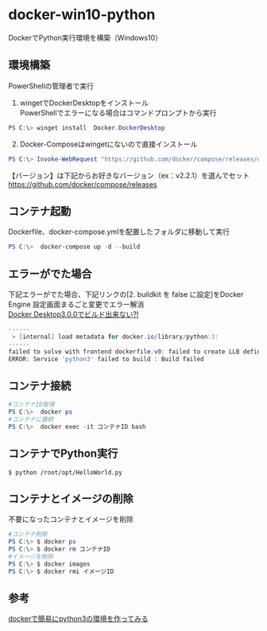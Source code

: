 # docker-win10-python
DockerでPython実行環境を構築（Windows10）


## 環境構築
PowerShellの管理者で実行

1. wingetでDockerDesktopをインストール<br>
PowerShellでエラーになる場合はコマンドプロンプトから実行
~~~powershell
PS C:\> winget install  Docker.DockerDesktop
~~~

2. Docker-Composeはwingetにないので直接インストール
~~~powershell
PS C:\> Invoke-WebRequest "https://github.com/docker/compose/releases/download/【バージョン】/docker-compose-Windows-x86_64.exe" -UseBasicParsing -OutFile $Env:ProgramFiles\docker\docker-compose.exe
~~~

【バージョン】は下記からお好きなバージョン（ex：v2.2.1）を選んでセット<br>
https://github.com/docker/compose/releases


## コンテナ起動
Dockerfile、docker-compose.ymlを配置したフォルダに移動して実行
~~~powershell
PS C:\>  docker-compose up -d --build
~~~

## エラーがでた場合
下記エラーがでた場合、下記リンクの[2. buildkit を false に設定]をDocker Engine 設定画面まるごと変更でエラー解消<br>
[Docker Desktop3.0.0でビルド出来ない?!](https://zenn.dev/hiszuk/articles/cb30071df19a1b4f8365)
~~~powershell
------
 > [internal] load metadata for docker.io/library/python:3:
------
failed to solve with frontend dockerfile.v0: failed to create LLB definition: failed to authorize: rpc error: code = Unknown desc = failed to fetch oauth token: unexpected status: 401 Unauthorized
ERROR: Service 'python3' failed to build : Build failed
~~~


## コンテナ接続
~~~powershell
#コンテナID取得
PS C:\>  docker ps 
#コンテナに接続
PS C:\>  docker exec -it コンテナID bash
~~~

## コンテナでPython実行
~~~console
$ python /root/opt/HelloWorld.py
~~~


## コンテナとイメージの削除
不要になったコンテナとイメージを削除
~~~powershell
#コンテナ削除
PS C:\> $ docker ps
PS C:\> $ docker rm コンテナID
#イメージを削除
PS C:\> $ docker images
PS C:\> $ docker rmi イメージID
~~~


## 参考
[dockerで簡易にpython3の環境を作ってみる](https://qiita.com/reflet/items/4b3f91661a54ec70a7dc)
